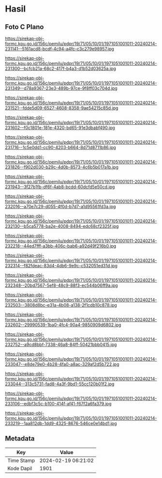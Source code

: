 # Hasil

## Foto C Plano

https://sirekap-obj-formc.kpu.go.id/156c/pemilu/pdpr/19/71/05/10/01/1971051001011-20240214-231141--5161acd8-bcdf-4c94-a4fc-c3c279e98957.jpg

https://sirekap-obj-formc.kpu.go.id/156c/pemilu/pdpr/19/71/05/10/01/1971051001011-20240214-231300--bcfcb21a-68c2-417f-b4a3-d1b52d03625a.jpg

https://sirekap-obj-formc.kpu.go.id/156c/pemilu/pdpr/19/71/05/10/01/1971051001011-20240214-231349--d78a9367-23e3-489b-97ce-9f8ff03c704d.jpg

https://sirekap-obj-formc.kpu.go.id/156c/pemilu/pdpr/19/71/05/10/01/1971051001011-20240214-231521--fdde5d09-6527-4608-8358-9ae54215c85d.jpg

https://sirekap-obj-formc.kpu.go.id/156c/pemilu/pdpr/19/71/05/10/01/1971051001011-20240214-231602--f0c1801e-181e-4320-bd65-91e3dbabf490.jpg

https://sirekap-obj-formc.kpu.go.id/156c/pemilu/pdpr/19/71/05/10/01/1971051001011-20240214-231716--1c5e0dd1-cc90-4203-b664-8d71d8711b86.jpg

https://sirekap-obj-formc.kpu.go.id/156c/pemilu/pdpr/19/71/05/10/01/1971051001011-20240214-231826--f902d030-b29c-4d0b-8573-4c6b5b017a1b.jpg

https://sirekap-obj-formc.kpu.go.id/156c/pemilu/pdpr/19/71/05/10/01/1971051001011-20240214-231943--3f27b1fb-df6f-4ab8-bcdd-60dcfd5e50cd.jpg

https://sirekap-obj-formc.kpu.go.id/156c/pemilu/pdpr/19/71/05/10/01/1971051001011-20240214-232016--a70e7c29-d055-4f0d-b7d7-a1d95561fd3a.jpg

https://sirekap-obj-formc.kpu.go.id/156c/pemilu/pdpr/19/71/05/10/01/1971051001011-20240214-232130--b5ca5778-ba2e-4008-8494-edc68cf2325f.jpg

https://sirekap-obj-formc.kpu.go.id/156c/pemilu/pdpr/19/71/05/10/01/1971051001011-20240214-232218--44ed7fff-a3bb-406c-bab6-a92d49f216b0.jpg

https://sirekap-obj-formc.kpu.go.id/156c/pemilu/pdpr/19/71/05/10/01/1971051001011-20240214-232314--f82fdeac-83d4-4db6-9e9c-c532051ed31d.jpg

https://sirekap-obj-formc.kpu.go.id/156c/pemilu/pdpr/19/71/05/10/01/1971051001011-20240214-232348--20bd7567-5ef8-48c9-88f3-ec544b06ff9a.jpg

https://sirekap-obj-formc.kpu.go.id/156c/pemilu/pdpr/19/71/05/10/01/1971051001011-20240214-232503--3808d8bc-e31a-4b08-a138-2f1cdb10c878.jpg

https://sirekap-obj-formc.kpu.go.id/156c/pemilu/pdpr/19/71/05/10/01/1971051001011-20240214-232602--29990539-1ba0-4fc4-90a4-9850909d6802.jpg

https://sirekap-obj-formc.kpu.go.id/156c/pemilu/pdpr/19/71/05/10/01/1971051001011-20240214-232752--a9cd8bbf-7338-46a8-84ff-50421bbb0415.jpg

https://sirekap-obj-formc.kpu.go.id/156c/pemilu/pdpr/19/71/05/10/01/1971051001011-20240214-233047--e8de79e0-4b28-4fa0-a8ac-329af2d5b722.jpg

https://sirekap-obj-formc.kpu.go.id/156c/pemilu/pdpr/19/71/05/10/01/1971051001011-20240214-233044--313c5731-fad8-4a3f-9bd1-55cc120b01f2.jpg

https://sirekap-obj-formc.kpu.go.id/156c/pemilu/pdpr/19/71/05/10/01/1971051001011-20240214-233106--edbf3c5c-b100-414f-af41-f67f2a6fa379.jpg

https://sirekap-obj-formc.kpu.go.id/156c/pemilu/pdpr/19/71/05/10/01/1971051001011-20240214-233219--1aa812db-1dd9-4325-8676-546ce0e14bd1.jpg


## Metadata

| Key        | Value               |
| ---------- | ------------------- |
| Time Stamp | 2024-02-19 06:21:02 |
| Kode Dapil | 1901                |




